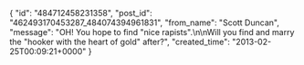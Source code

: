  {
   "id": "484712458231358",
   "post_id": "462493170453287_484074394961831",
   "from_name": "Scott Duncan",
   "message": "OH! You hope to find \"nice rapists\".\n\nWill you find and marry the \"hooker with the heart of gold\" after?",
   "created_time": "2013-02-25T00:09:21+0000"
 }
